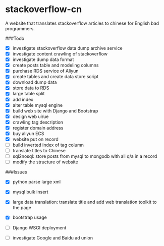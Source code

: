 # stackoverflow-cn
A website that translates stackoverflow articles to chinese for English bad programmers.

###Todo
- [x] investigate stackoverflow data dump archive service
- [x] investigate content crawling of stackoverflow
- [x] investigate dump data format
- [x] create posts table and modeling columns
- [x] purchase RDS service of Aliyun
- [x] create tables and create data store script
- [x] download dump data
- [x] store data to RDS 
- [x] large table split
- [x] add index
- [x] alter table mysql engine
- [x] build web site with Django and Bootstrap
- [x] design web ui/ue
- [x] crawling tag description
- [x] register domain address
- [x] buy aliyun ECS
- [x] website put on record
- [ ] build inverted index of tag column
- [ ] translate titles to Chinese
- [ ] sql2nosql: store posts from mysql to mongodb with all q/a in a record 
- [ ] modify the structure of website

###Issues
- [x] python parse large xml
- [x] mysql bulk insert
- [x] large data translation: translate title and add web translation toolkit to the page
- [x] bootstrap usage
- [ ] Django WSGI deployment
- [ ] investigate Google and Baidu ad union

